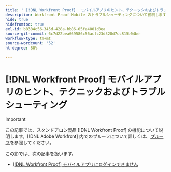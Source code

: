 ```yaml
---
title: ' [!DNL Workfront Proof]  モバイルアプリのヒント、テクニックおよびトラブルシューティング'
description: Workfront Proof Mobile のトラブルシューティングについて説明します。
hide: true
hidefromtoc: true
exl-id: b8384c56-345d-428a-bb86-05fa4001d3ea
source-git-commit: 6c7d22bea669586c56acfc23d328d7cc815b04be
workflow-type: tm+mt
source-wordcount: '52'
ht-degree: 88%

---
```


# [!DNL Workfront Proof] モバイルアプリのヒント、テクニックおよびトラブルシューティング

>[!IMPORTANT]
>
>この記事では、スタンドアロン製品 [!DNL Workfront Proof] の機能について説明します。[!DNL Adobe Workfront] 内でのプルーフについて詳しくは、[プルーフ](../../../review-and-approve-work/proofing/proofing.md)を参照してください。

この節では、次の記事を扱います。

* [ [!DNL Workfront Proof]  モバイルアプリにログインできません](../../../workfront-proof/wp-mobile/tips-tricks-and-troubleshooting/unable-to-log-in.md)
